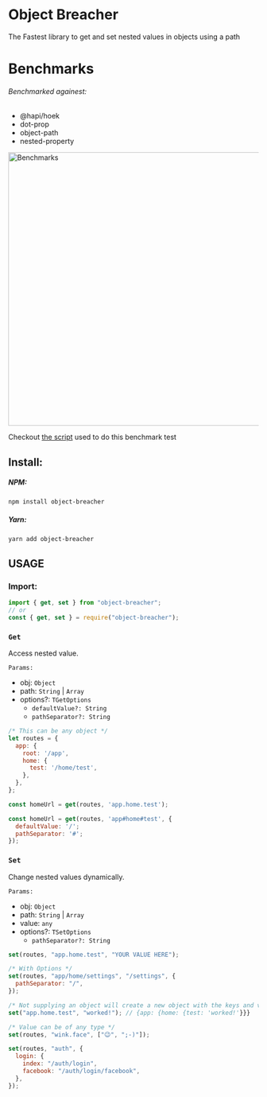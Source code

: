# Object Breacher

The Fastest library to get and set nested values in objects using a path

# Benchmarks

###### Benchmarked againest:

- @hapi/hoek
- dot-prop
- object-path
- nested-property

<img width="550" src="https://github.com/A-Maged/object-breacher/blob/main/screenshot.png?raw=true" alt="Benchmarks">

Checkout [the script](https://github.com/A-Maged/object-breacher/blob/main/bench.js) used to do this benchmark test

## Install:

##### NPM:

```bash
npm install object-breacher
```

##### Yarn:

```bash
yarn add object-breacher
```

## USAGE

### Import:

```js
import { get, set } from "object-breacher";
// or
const { get, set } = require("object-breacher");
```

### `Get`

Access nested value.

`Params:`

- obj: `Object`
- path: `String` | `Array`
- options?: `TGetOptions`
  - `defaultValue?: String`
  - `pathSeparator?: String`

```js
/* This can be any object */
let routes = {
  app: {
    root: '/app',
    home: {
      test: '/home/test',
    },
  },
};

const homeUrl = get(routes, 'app.home.test');

const homeUrl = get(routes, 'app#home#test', {
  defaultValue: '/';
  pathSeparator: '#';
});

```

### `Set`

Change nested values dynamically.

`Params:`

- obj: `Object`
- path: `String` | `Array`
- value: `any`
- options?: `TSetOptions`
  - `pathSeparator?: String`

```js
set(routes, "app.home.test", "YOUR VALUE HERE");

/* With Options */
set(routes, "app/home/settings", "/settings", {
  pathSeparator: "/",
});

/* Not supplying an object will create a new object with the keys and value specified */
set("app.home.test", "worked!"); // {app: {home: {test: 'worked!'}}}

/* Value can be of any type */
set(routes, "wink.face", ["😉", ";-)"]);

set(routes, "auth", {
  login: {
    index: "/auth/login",
    facebook: "/auth/login/facebook",
  },
});
```

